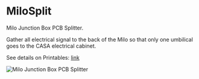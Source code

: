 # MiloSplit

Milo Junction Box PCB Splitter.

Gather all electrical signal to the back of the Milo so that only one umbilical goes to the CASA electrical cabinet.

See details on Printables: [link]()

![Milo Junction Box PCB Splitter](docs/img/pcb_render.png)

